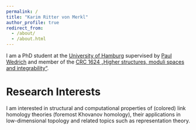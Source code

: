 ```yaml
---
permalink: /
title: "Karim Ritter von Merkl"
author_profile: true
redirect_from: 
  - /about/
  - /about.html
---
```


I am a PhD student at the [University of Hamburg](https://www.math.uni-hamburg.de/en.html) supervised by [Paul Wedrich](https://paul.wedrich.at) and member of the [CRC 1624 „Higher structures, moduli spaces and integrability“](https://www.sfb1624.uni-hamburg.de/).

Research Interests
======

I am interested in structural and computational properties of (colored) link homology theories (foremost Khovanov homology), their applications in low-dimensional topology and related topics such as representation theory.
